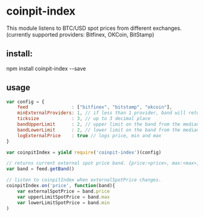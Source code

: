 # coinpit-index
This module listens to BTC/USD spot prices from different exchanges. (currently supported providers: Bitfinex, OKCoin, BitStamp)

## install: 
npm install coinpit-index --save

## usage

```javascript
var config = {
    feed                : ["bitfinex", "bitstamp", "okcoin"], 
    minExternalProviders: 1, // if less than 1 provider, band will return undefined
    ticksize            : 3, // up to 3 decimal place
    bandUpperLimit      : 2, // upper limit on the band from the median external price
    bandLowerLimit      : 2, // lower limit on the band from the median external price
    logExternalPrice    : true // logs price, min and max
}

var coinpitIndex = yield require('coinpit-index')(config)

// returns current external spot price band. {price:<price>, max:<max>, min:<min>
var band = feed.getBand() 

// listen to coinpitIndex when externalSpotPrice changes.
coinpitIndex.on('price', function(band){
    var externalSpotPrice = band.price
    var upperLimitSpotPrice = band.max
    var lowerLimitSpotPrice = band.min
)

```
